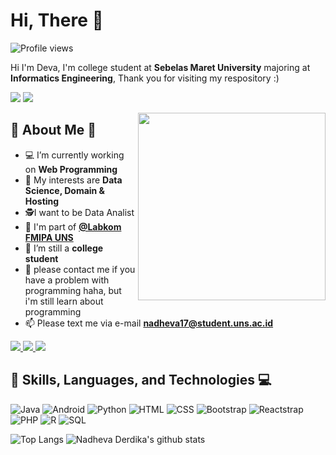 # Hi, There 👋

![Profile views](https://gpvc.arturio.dev/nadheva) 

Hi I'm Deva, I'm college student at **Sebelas Maret University** majoring at **Informatics Engineering**, Thank you for visiting my respository :)

<p>
  <a><img src="https://img.shields.io/badge/windows-black?logo=windows&logoColor=blue&style=for-the-badge" /></a>
  <a><img src="https://img.shields.io/badge/android-%23FF5722.svg?logo=android&logoColor=green&style=for-the-badge" /></a>
</p>
<img width="300" align="right" src="https://cdn.imgbin.com/4/20/7/imgbin-pokemon-LBZfem7646q5GX4nKcrBeMFUk.jpg">

## 📝 About Me 💬 
- 💻 I’m currently working on **Web Programming**
- 🤔 My interests are **Data Science, Domain & Hosting**
- 🕵️‍I want to be Data Analist
- 👯 I'm part of [**@Labkom FMIPA UNS**](https://github.com/labkom-mipa-uns)
- 💼 I’m still a **college student**
- 💬 please contact me if you have a problem with programming haha, but i'm still learn about programming 
- 📫 Please text me via e-mail **nadheva17@student.uns.ac.id**
<p>
  <a href="https://wa.me/6285735691019?text=Assalamualaikum">
    <img src="https://img.shields.io/badge/WHATSAPP-%2325D366.svg?&style=for-the-badge&logo=whatsapp&logoColor=black" />    
  </a>
  <a href="https://instagram.com/thelifeofdeva">
    <img src="https://img.shields.io/badge/instagram-%23E4405F.svg?&style=for-the-badge&logo=instagram&logoColor=black" />        
  </a>
  <a href="mailto:nadheva17@student.uns.ac.id">
    <img src="https://img.shields.io/badge/gmail-D14836?&style=for-the-badge&logo=gmail&logoColor=black" />
  </a>
</p>

## 🚀 Skills, Languages, and Technologies 💻 
![Java](https://img.shields.io/badge/java-%23ED8B00.svg?&style=for-the-badge&logo=java&logoColor=white) ![Android](https://img.shields.io/badge/Android-3DDC84?logo=android&logoColor=white&style=for-the-badge) ![Python](https://img.shields.io/badge/python%20-%2314354C.svg?&style=for-the-badge&logo=python&logoColor=white) 
![HTML](https://img.shields.io/badge/html5%20-%23E34F26.svg?&style=for-the-badge&logo=html5&logoColor=white) ![CSS](https://img.shields.io/badge/css3%20-%231572B6.svg?&style=for-the-badge&logo=css3&logoColor=white) ![Bootstrap](https://img.shields.io/badge/bootstrap%20-%23563D7C.svg?&style=for-the-badge&logo=bootstrap&logoColor=white) ![Reactstrap](https://img.shields.io/badge/reactstrap%20-%23404d59.svg?&style=for-the-badge&logo=react&logoColor=white) ![PHP](https://img.shields.io/badge/php-%23777BB4.svg?&style=for-the-badge&logo=php&logoColor=white) ![R](https://img.shields.io/badge/r%20-%23323330.svg?&style=for-the-badge&logo=r&logoColor=%23F7DF1E) ![SQL](https://img.shields.io/badge/sql%20-%2320232a.svg?&style=for-the-badge&logo=react&logoColor=%2361DAFB) 

![Top Langs](https://github-readme-stats.vercel.app/api/top-langs/?username=nadheva&layout=compact&theme=bluesky)
![Nadheva Derdika's github stats](https://github-readme-stats.vercel.app/api?username=nadheva&show_icons=true&theme=bluesea)


